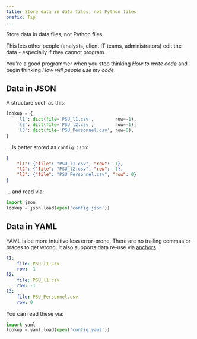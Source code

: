 ```yaml
---
title: Store data in data files, not Python files
prefix: Tip
...
```


Store data in data files, not Python files.

This lets other people (analysts, client IT teams, administrators) edit the data - especially if they cannot program.

You're a good programmer when you stop thinking *How to write code* and begin
thinking *How will people use my code*.

## Data in JSON

A structure such as this:

```python
lookup = {
    'l1': dict(file='PSU_l1.csv',        row=-1),
    'l2': dict(file='PSU_l2.csv',        row=-1),
    'l3': dict(file='PSU_Personnel.csv', row=0),
}
```

... is better stored as `config.json`:

```json
{
    "l1": {"file": "PSU_l1.csv", "row": -1},
    "l2": {"file": "PSU_l2.csv", "row": -1},
    "l3": {"file": "PSU_Personnel.csv", "row": 0}
}
```

... and read via:

```python
import json
lookup = json.load(open('config.json'))
```

## Data in YAML

YAML is be more intuitive less error-prone. There are no trailing commas or
braces to get wrong. It also supports data re-use via [anchors][anchors].

```yaml
l1:
    file: PSU_l1.csv
    row: -1
l2:
    file: PSU_l1.csv
    row: -1
l3:
    file: PSU_Personnel.csv
    row: 0
```

You can read these via:

```python
import yaml
lookup = yaml.load(open('config.yaml'))
```

[anchors]: http://camel.readthedocs.io/en/latest/yamlref.html#anchors
